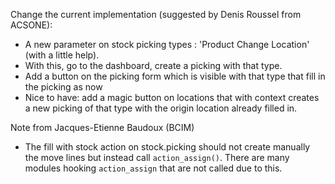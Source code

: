 Change the current implementation (suggested by Denis Roussel from
ACSONE):

- A new parameter on stock picking types : 'Product Change Location'
  (with a little help).
- With this, go to the dashboard, create a picking with that type.
- Add a button on the picking form which is visible with that type that
  fill in the picking as now
- Nice to have: add a magic button on locations that with context
  creates a new picking of that type with the origin location already
  filled in.

Note from Jacques-Etienne Baudoux (BCIM)
- The fill with stock action on stock.picking should not create manually the
  move lines but instead call `action_assign()`. There are many modules hooking
  `action_assign` that are not called due to this.
